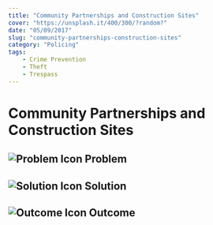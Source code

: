 ```yaml
---
title: "Community Partnerships and Construction Sites"
cover: "https://unsplash.it/400/300/?random?"
date: "05/09/2017"
slug: "community-partnerships-construction-sites"
category: "Policing"
tags:
    - Crime Prevention
    - Theft
    - Trespass
---
```


# Community Partnerships and Construction Sites

## ![Problem Icon](https://github.com/google/material-design-icons/raw/master/alert/1x_web/ic_error_outline_black_48dp.png "Problem") Problem

## ![Solution Icon](https://github.com/google/material-design-icons/raw/master/action/1x_web/ic_lightbulb_outline_black_48dp.png "Solution") Solution

## ![Outcome Icon](https://github.com/google/material-design-icons/raw/master/action/1x_web/ic_view_list_black_48dp.png "Outcome") Outcome
